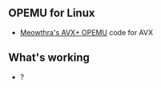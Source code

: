 ## OPEMU for Linux


- [Meowthra's AVX+ OPEMU](https://www.insanelymac.com/forum/topic/338919-opcode-emulator-opemu-for-linux-64-bit/) code for AVX

## What's working

- ?
